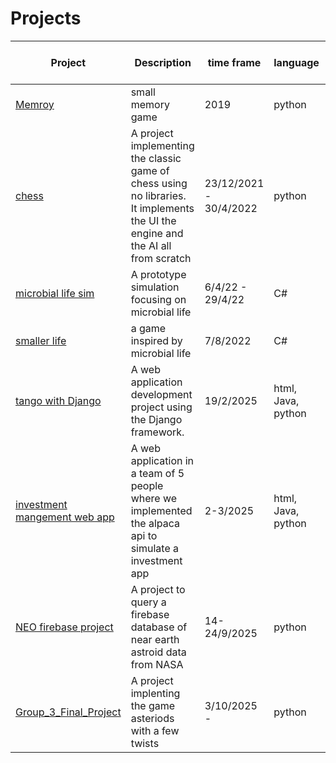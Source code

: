 # Projects


|Project|Description|time frame|language|people in team 
|---|---|---|---|---|
[Memroy](https://github.com/Hanif-K-Musaheb/Projects/blob/main/smallProjects/memroy.py)	|small memory game 	|2019|python|1
[chess](https://github.com/Hanif-Musaheb/CS_A_level/blob/main/content/Projects/Chess.md)|	A project implementing the classic game of chess using no libraries. It implements the UI the engine and the AI all from scratch	|23/12/2021 - 30/4/2022| python|1
[microbial life sim](https://github.com/Hanif-Musaheb/CS_A_level/tree/main/content/Projects/small%20life%20prototype)|	A prototype simulation focusing on microbial life 	|6/4/22 - 29/4/22| C#|1
[smaller life](https://github.com/Hanif-Musaheb/CS_A_level/blob/main/content/smaller%20life%20project.md)|a game inspired by microbial life |7/8/2022| C#|1
[tango with Django](https://github.com/Hanif-K-Musaheb/tango_with_django_project)|A web application development project using the Django framework.|	19/2/2025|html, Java, python|1
[investment mangement web app](https://github.com/Romes241/investment-management-app)|A web application in a team of 5 people where we implemented the alpaca api to simulate a investment app|2-3/2025|html, Java, python|5
[NEO firebase project](https://github.com/beaualbritton/cs3050-team10)|A project to query a firebase database of near earth astroid data from NASA|14-24/9/2025|python|4|
[Group_3_Final_Project](https://github.com/mateobolen/Group_3_Final_Project ())|	A project implenting the game asteriods with a few twists	|3/10/2025 - | python|4|
